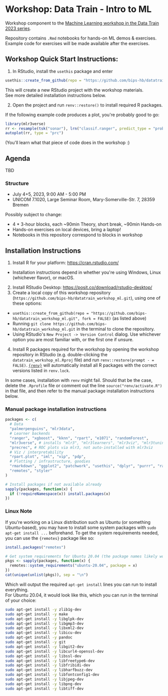 # Workshop: Data Train - Intro to ML

<!-- badges: start -->
<!-- badges: end -->

Workshop component to the [Machine Learning workshop in the Data Train
2023 series](https://www.bremen-research.de/data-train/courses/course-catalogue/course-details?event_id=44).

Repository contains `.Rmd` notebooks for hands-on ML demos & exercises.  
Example code for exercises will be made available after the exercises.

## Workshop Quick Start Instructions:

1. In RStudio, install the `usethis` package and enter

```r
usethis::create_from_github(repo = "https://github.com/bips-hb/datatrain_workshop_ml.git", fork = FALSE)
```

This will create a new RStudio project with the workshop materials.  
See more detailed installation instructions below.

2. Open the project and run `renv::restore()` to install required R packages.

If the following example code produces a plot, you're probably good to go:

```r
library(mlr3verse)
rr <- resample(tsk("sonar"), lrn("classif.ranger", predict_type = "prob"), rsmp("bootstrap", repeats = 5))
autoplot(rr, type = "prc")
```

(You'll learn what that piece of code does in the workshop :)

## Agenda

TBD

### Structure

- July 4+5, 2023, 9:00 AM - 5:00 PM
- UNICOM 7.1020, Large Seminar Room, Mary-Somerville-Str. 7, 28359 Bremen

Possibly subject to change: 

- 4 * 3-hour blocks, each ~90min Theory, short break, ~90min Hands-on
- Hands-on exercises on local devices, bring a laptop!
- Notebooks in this repository correspond to blocks in workshop

## Installation Instructions

1. Install R for your platform: https://cran.rstudio.com/
  - Installation instructions depend in whether you're using Windows, Linux (whichever flavor), or macOS.
2. Install RStudio Desktop: https://posit.co/download/rstudio-desktop/
3. Create a local copy of this workshop repository (`https://github.com/bips-hb/datatrain_workshop_ml.git`), using one of these options:
  - `usethis::create_from_github(repo = "https://github.com/bips-hb/datatrain_workshop_ml.git", fork = FALSE)` (as listed above)
  - Running `git clone https://github.com/bips-hb/datatrain_workshop_ml.git` in the terminal to clone the repository.
  - Using RStudio's `New Project -> Version Control` dialog.
  Use whichever option you are most familiar with, or the first one if unsure.

4. Install R packages required for the workshop by opening the workshop repository in RStudio (e.g. double-clicking the `datatrain_workshop_ml.Rproj` file) and run `renv::restore(prompt - = FALSE)`. [`{renv}`](https://rstudio.github.io/renv/) will automatically install all R packages with the correct versions listed in `renv.lock`.

In some cases, installation with `renv` might fail.
Should that be the case, delete the `.Rprofile` file or comment out the line `source("renv/activate.R")` in that file, and then refer to the manual package installation instructions below.

### Manual package installation instructions 

```r
packages <- c(
  # Data
  "palmerpenguins", "mlr3data",
  # Learner backends
  "ranger", "xgboost", "kknn", "rpart", "e1071", "randomForest",
  "mlr3verse", # installs "mlr3", "mlr3learners", "mlr3viz", "mlr3tuning" ...
  "precrec", # ROC plots via mlr3, not auto-installed with mlr3viz
  # Viz / interpretability
  "rpart.plot", "iml", "vip", "pdp",
  # Plotting / infrastructure, goodies
  "rmarkdown", "ggplot2", "patchwork", "usethis", "dplyr", "purrr", "ragg",
  "remotes", "styler"
)

# Install packages if not available already
sapply(packages, function(x) {
  if (!requireNamespace(x)) install.packages(x)
})
```

### Linux Note

If you're working on a Linux distribution such as Ubuntu (or something Ubuntu-based),
you may have to install some system packages with `sudo apt-get install ...` beforehand.
To get the system requirements needed, you can use the `{remotes}` package like so:

```r
install.packages("remotes")

# Get system requirements for Ubuntu 20.04 (the package names likely won't differ between releases)
pkgs <- sapply(packages, function(x) {
  remotes::system_requirements("ubuntu-20.04", package = x)
})
cat(unique(unlist(pkgs)), sep = "\n")
```

Which will output the required `apt-get install` lines you can run to install everything.  
For Ubuntu 20.04, it would look like this, which you can run in the terminal of your choice:

```sh
sudo apt-get install -y zlib1g-dev
sudo apt-get install -y make
sudo apt-get install -y libglpk-dev
sudo apt-get install -y libgmp3-dev
sudo apt-get install -y libxml2-dev
sudo apt-get install -y libicu-dev
sudo apt-get install -y pandoc
sudo apt-get install -y git
sudo apt-get install -y libgit2-dev
sudo apt-get install -y libcurl4-openssl-dev
sudo apt-get install -y libssl-dev
sudo apt-get install -y libfreetype6-dev
sudo apt-get install -y libfribidi-dev
sudo apt-get install -y libharfbuzz-dev
sudo apt-get install -y libfontconfig1-dev
sudo apt-get install -y libjpeg-dev
sudo apt-get install -y libpng-dev
sudo apt-get install -y libtiff-dev
```

